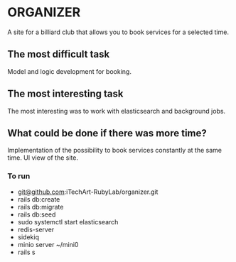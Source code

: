 # ORGANIZER
A site for a billiard club that allows you to book services for a selected time.
## The most difficult task
Model and logic development for booking.
## The most interesting task
The most interesting was to work with elasticsearch and background jobs.
## What could be done if there was more time?
Implementation of the possibility to book services constantly at the same time. UI view of the site.

### To run
- git@github.com:iTechArt-RubyLab/organizer.git
- rails db:create
- rails db:migrate
- rails db:seed
- sudo systemctl start elasticsearch
- redis-server
- sidekiq
- minio server ~/mini0
- rails s
